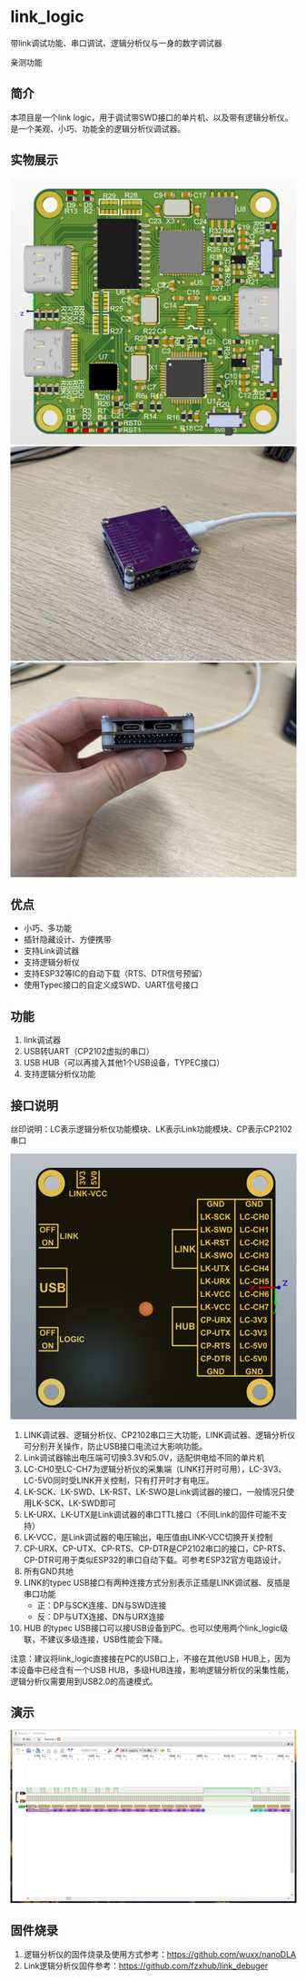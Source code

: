 # link_logic
带link调试功能、串口调试、逻辑分析仪与一身的数字调试器 

亲测功能

## 简介
本项目是一个link logic，用于调试带SWD接口的单片机、以及带有逻辑分析仪。是一个美观、小巧、功能全的逻辑分析仪调试器。

## 实物展示
![avatar](image/1.png)
![avatar](image/2.jpg)
![avatar](image/4.jpg)

## 优点
- 小巧、多功能
- 插针隐藏设计、方便携带
- 支持Link调试器
- 支持逻辑分析仪
- 支持ESP32等IC的自动下载（RTS、DTR信号预留）
- 使用Typec接口的自定义成SWD、UART信号接口

## 功能
1. link调试器
2. USB转UART（CP2102虚拟的串口）
3. USB HUB（可以再接入其他1个USB设备，TYPEC接口）
4. 支持逻辑分析仪功能

## 接口说明

丝印说明：LC表示逻辑分析仪功能模块、LK表示Link功能模块、CP表示CP2102串口

![avatar](image/3.png)

1. LINK调试器、逻辑分析仪、CP2102串口三大功能，LINK调试器、逻辑分析仪可分别开关操作，防止USB接口电流过大影响功能。
2. Link调试器输出电压端可切换3.3V和5.0V，适配供电给不同的单片机
3. LC-CH0至LC-CH7为逻辑分析仪的采集端（LINK打开时可用），LC-3V3、LC-5V0同时受LINK开关控制，只有打开时才有电压。
4. LK-SCK、LK-SWD、LK-RST、LK-SWO是Link调试器的接口，一般情况只使用LK-SCK、LK-SWD即可
5. LK-URX、LK-UTX是Link调试器的串口TTL接口（不同Link的固件可能不支持）
6. LK-VCC，是Link调试器的电压输出，电压值由LINK-VCC切换开关控制
7. CP-URX、CP-UTX、CP-RTS、CP-DTR是CP2102串口的接口，CP-RTS、CP-DTR可用于类似ESP32的串口自动下载。可参考ESP32官方电路设计。
8. 所有GND共地
9. LINK的typec USB接口有两种连接方式分别表示正插是LINK调试器、反插是串口功能
	- 正：DP与SCK连接、DN与SWD连接
	- 反：DP与UTX连接、DN与URX连接
10. HUB 的typec USB接口可以接USB设备到PC。也可以使用两个link_logic级联，不建议多级连接，USB性能会下降。

注意：建议将link_logic直接接在PC的USB口上，不接在其他USB HUB上，因为本设备中已经含有一个USB HUB，多级HUB连接，影响逻辑分析仪的采集性能，逻辑分析仪需要用到USB2.0的高速模式。

## 演示

![avatar](image/5.png)

## 固件烧录

1. 逻辑分析仪的固件烧录及使用方式参考：https://github.com/wuxx/nanoDLA
2. Link逻辑分析仪固件参考：https://github.com/fzxhub/link_debuger
